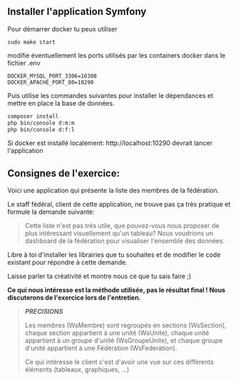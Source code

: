 ## Installer l'application Symfony

Pour démarrer docker tu peux utiliser 
 ```
sudo make start
 ```
modifie éventuellement les ports utilisés par les containers docker dans le fichier .env
 ```
DOCKER_MYSQL_PORT_3306=10308
DOCKER_APACHE_PORT_80=10290
 ```
Puis utilise les commandes suivantes pour installer le dépendances et mettre en place la base de données.

 ```bash
composer install
php bin/console d:m:m
php bin/console d:f:l
```


Si docker est installé localement: http://localhost:10290 devrait lancer l'application

## Consignes de l'exercice:

Voici une application qui présente la liste des membres de la fédération.

Le staff fédéral, client de cette application, ne trouve pas ça très pratique et formule la demande suivante:

> Cette liste n'est pas très utile, que pouvez-vous nous proposer de plus intéressant visuellement qu'un tableau? Nous voudrions un dashboard de la fédération pour visualiser l'ensemble des données. 


Libre à toi d'installer les librairies que tu souhaites et de modifier le code existant pour répondre à cette demande.

Laisse parler ta créativité et montre nous ce que tu sais faire ;)

**Ce qui nous intéresse est la méthode utilisée, pas le résultat final ! Nous discuterons de l'exercice lors de l'entretien.**

> **_PRECISIONS_**
> 
> Les membres (WsMembre) sont regroupés en sections (WsSection), chaque section appartient à une unité (WsUnite), chaque unité appartient à un groupe d'unité (WsGroupeUnite), et chaque groupe d'unité appartient à une Fédération (WsFederation).
> 
> Ce qui intéresse le client c'est d'avoir une vue sur ces différents éléments (tableaux, graphiques, ...)



